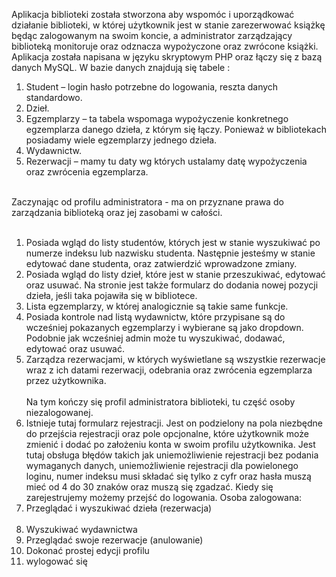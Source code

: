 Aplikacja biblioteki została stworzona aby wspomóc i uporządkować działanie biblioteki, w której użytkownik jest w stanie zarezerwować książkę będąc zalogowanym na swoim koncie, a administrator zarządzający biblioteką monitoruje oraz odznacza wypożyczone oraz zwrócone książki.
Aplikacja została napisana w języku skryptowym PHP oraz łączy się z bazą danych MySQL. 
W bazie danych znajdują się tabele :
1.	Student – login hasło potrzebne do logowania, reszta danych standardowo.
2.	Dzieł.
3.	Egzemplarzy – ta tabela wspomaga wypożyczenie konkretnego egzemplarza danego dzieła, z którym się łączy. Ponieważ w bibliotekach posiadamy wiele egzemplarzy jednego dzieła.
4.	Wydawnictw.
5.	Rezerwacji – mamy tu daty wg których ustalamy datę wypożyczenia oraz zwrócenia egzemplarza. <br><br>


Zaczynając od profilu administratora - ma on przyznane prawa do zarządzania biblioteką oraz jej zasobami w całości. <br><br>
1.	Posiada wgląd do listy studentów, których jest w stanie wyszukiwać po numerze indeksu lub nazwisku studenta. Następnie jesteśmy w stanie edytować dane studenta, oraz zatwierdzić wprowadzone zmiany. <br>
2.	Posiada wgląd do listy dzieł, które jest w stanie przeszukiwać, edytować  oraz usuwać. Na stronie jest także formularz do dodania nowej pozycji dzieła, jeśli taka pojawiła się w bibliotece. <br>
3.	Lista egzemplarzy, w której analogicznie są takie same funkcje.<br>
4.	Posiada kontrole nad listą wydawnictw, które przypisane są do wcześniej pokazanych egzemplarzy i wybierane są jako dropdown. Podobnie jak wcześniej admin może tu wyszukiwać, dodawać, edytować oraz usuwać. <br>
5.	Zarządza rezerwacjami, w których wyświetlane są wszystkie rezerwacje wraz z ich datami rezerwacji, odebrania oraz zwrócenia egzemplarza przez użytkownika. <br><br>
Na tym kończy się profil administratora biblioteki, tu część osoby niezalogowanej. <br>
1.	Istnieje tutaj formularz rejestracji. Jest on podzielony na pola niezbędne do przejścia rejestracji oraz pole opcjonalne, które użytkownik może zmienić i dodać po założeniu konta w swoim profilu użytkownika. Jest tutaj obsługa błędów takich jak uniemożliwienie rejestracji bez podania wymaganych danych, uniemożliwienie rejestracji dla powielonego loginu, numer indeksu musi składać się tylko z cyfr oraz hasła muszą mieć od 4 do 30 znaków oraz muszą się zgadzać. Kiedy się zarejestrujemy możemy przejść do logowania.
Osoba zalogowana: <br>
1. Przeglądać i wyszukiwać dzieła (rezerwacja) <br> <br>
2. Wyszukiwać wydawnictwa <br>
3. Przeglądać swoje rezerwacje (anulowanie) <br>
4. Dokonać prostej edycji profilu <br>
5. wylogować się <br>
